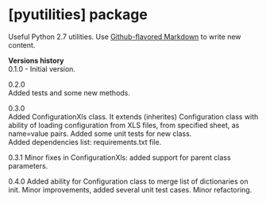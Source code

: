 # [pyutilities] package

Useful Python 2.7 utilities. Use
[Github-flavored Markdown](https://guides.github.com/features/mastering-markdown/)
to write new content.

**Versions history**  
0.1.0 - Initial version.
  
0.2.0  
Added tests and some new methods.  

0.3.0  
Added ConfigurationXls class. It extends (inherites) Configuration class with ability of
loading configuration from XLS files, from specified sheet, as name=value pairs. Added some
unit tests for new class.  
Added dependencies list: requirements.txt file.

0.3.1
Minor fixes in ConfigurationXls: added support for parent class parameters.

0.4.0
Added ability for Configuration class to merge list of dictionaries on init. Minor improvements,
added several unit test cases. Minor refactoring.